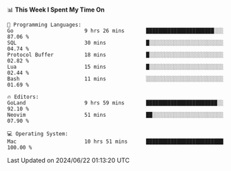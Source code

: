 <!--START_SECTION:waka-->
📊 **This Week I Spent My Time On** 

```text
💬 Programming Languages: 
Go                       9 hrs 26 mins       ██████████████████████░░░   87.06 % 
SQL                      30 mins             █░░░░░░░░░░░░░░░░░░░░░░░░   04.74 % 
Protocol Buffer          18 mins             █░░░░░░░░░░░░░░░░░░░░░░░░   02.82 % 
Lua                      15 mins             █░░░░░░░░░░░░░░░░░░░░░░░░   02.44 % 
Bash                     11 mins             ░░░░░░░░░░░░░░░░░░░░░░░░░   01.69 % 

🔥 Editors: 
GoLand                   9 hrs 59 mins       ███████████████████████░░   92.10 % 
Neovim                   51 mins             ██░░░░░░░░░░░░░░░░░░░░░░░   07.90 % 

💻 Operating System: 
Mac                      10 hrs 51 mins      █████████████████████████   100.00 % 
```


 Last Updated on 2024/06/22 01:13:20 UTC
<!--END_SECTION:waka-->
